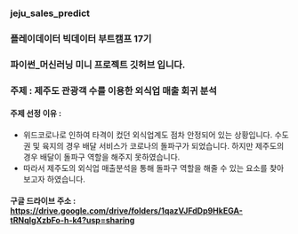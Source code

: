 ### jeju_sales_predict
### 플레이데이터 빅데이터 부트캠프 17기
### 파이썬_머신러닝 미니 프로젝트 깃허브 입니다.

### 주제 : 제주도 관광객 수를 이용한 외식업 매출 회귀 분석
#### 주제 선정 이유 : 
- 위드코로나로 인하여 타격이 컸던 외식업계도 점차 안정되어 있는 상황입니다. 수도권 및 육지의 경우 배달 서비스가 코로나의 돌파구가 되었습니다. 하지만 제주도의 경우 배달이 돌파구 역할을 해주지 못하였습니다. 
- 따라서 제주도의 외식업 매출분석을 통해 돌파구 역할을 해줄 수 있는 요소를 찾아보고자 하였습니다.

#### 구글 드라이브 주소 : https://drive.google.com/drive/folders/1qazVJFdDp9HkEGA-tRNqIgXzbFo-h-k4?usp=sharing
